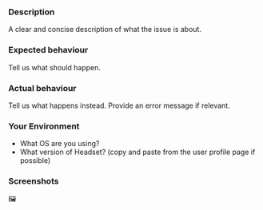 ### Description

A clear and concise description of what the issue is about.

### Expected behaviour

Tell us what should happen.

### Actual behaviour

Tell us what happens instead. Provide an error message if relevant.

### Your Environment

- What OS are you using?
- What version of Headset? (copy and paste from the user profile page if possible)

### Screenshots

🖼
